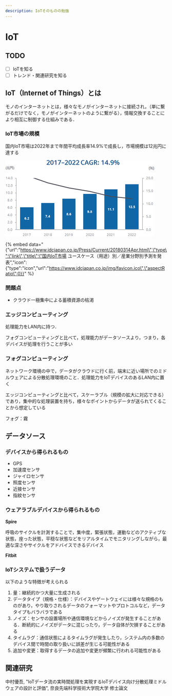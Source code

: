 ```yaml
---
description: IoTそのものの勉強
---
```


# IoT

## TODO

* [ ] IoTを知る
* [ ] トレンド・関連研究を知る

## IoT（Internet of Things）とは

モノのインターネットとは，様々なモノがインターネットに接続され，（単に繋がるだけでなく，モノがインターネットのように繋がる），情報交換することにより相互に制御する仕組みである．

### IoT市場の規模

国内IoT市場は2022年まで年間平均成長率14.9%で成長し，市場規模は12兆円に達する

![](../.gitbook/assets/20180314_1%20%281%29.png)

{% embed data="{\"url\":\"https://www.idcjapan.co.jp/Press/Current/20180314Apr.html\",\"type\":\"link\",\"title\":\"国内IoT市場 ユースケース（用途）別／産業分野別予測を発表\",\"icon\":{\"type\":\"icon\",\"url\":\"https://www.idcjapan.co.jp/img/favicon.ico\",\"aspectRatio\":0}}" %}

### 問題点

* クラウド一極集中による蓄積資源の枯渇

### エッジコンピューティング

処理能力をLAN内に持つ．

フォグコンピューティングと比べて，処理能力がデータソースより，つまり，各デバイスが処理を行うことが多い

### フォグコンピューティング

ネットワーク環境の中で，データがクラウドに行く前，端末に近い場所でのミドルウェアによる分散処理環境のこと．処理能力をIoTデバイスのあるLAN内に置く

エッジコンピューティングと比べて，スケーラブル（規模の拡大に対応できる）であり，集中的な処理装置を持ち，様々なポイントからデータが送られてくることから想定している

フォグ：霧

## データソース

### デバイスから得られるもの

* GPS
* 加速度センサ
* ジャイロセンサ
* 照度センサ
* 近接センサ
* 指紋センサ

### ウェアラブルデバイスから得られるもの

**Spire**

呼吸のサイクルを計測することで，集中度，緊張状態，運動などのアクティブな状態，座った状態，平穏な状態などをリアルタイムでモニタリングしながら，最適な深さやサイクルをアドバイスできるデバイス

**Fitbit**

### IoTシステムで扱うデータ

以下のような特徴が考えられる

1. 量：継続的かつ大量に生成される
2. データタイプ（規格・仕様）：デバイスやゲートウェイには様々な規格のものがあり，やり取りされるデータのフォーマットやプロトコルなど，データタイプもバラバラである
3. ノイズ：センサの設置場所や通信環境などからノイズが発生することがある．断続的にノイズがデータに混じったり，データ自体が欠損することがある
4. タイムラグ：通信状態によるタイムラグが発生したり，システム内の多数のデバイス間で時間の取り扱いに誤差が生じる可能性がある
5. 追加や変更：取得するデータの追加や変更が頻繁に行われる可能性がある



## 関連研究

中村優吾, "IoTデータ流の実時間処理を実現するIoTデバイス向け分散処理ミドルウェアの設計と評価", 奈良先端科学技術大学院大学 修士論文


